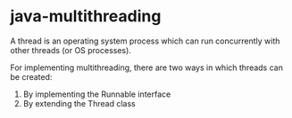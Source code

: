 # java-multithreading

A thread is an operating system process which can run concurrently with other threads (or OS processes).

For implementing multithreading, there are two ways in which threads can be created:
1. By implementing the Runnable interface
2. By extending the Thread class
